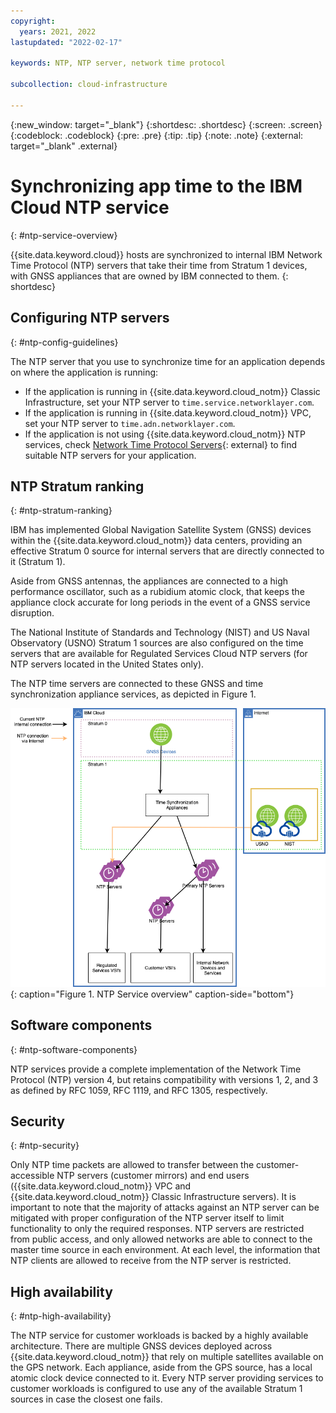```yaml
---
copyright:
  years: 2021, 2022
lastupdated: "2022-02-17"

keywords: NTP, NTP server, network time protocol

subcollection: cloud-infrastructure

---
```


{:new_window: target="_blank"}
{:shortdesc: .shortdesc}
{:screen: .screen}
{:codeblock: .codeblock}
{:pre: .pre}
{:tip: .tip}
{:note: .note}
{:external: target="_blank" .external}

# Synchronizing app time to the IBM Cloud NTP service
{: #ntp-service-overview}

{{site.data.keyword.cloud}} hosts are synchronized to internal IBM Network Time Protocol (NTP) servers that take their time from Stratum 1 devices, with GNSS appliances that are owned by IBM connected to them.
{: shortdesc}

## Configuring NTP servers
{: #ntp-config-guidelines}

The NTP server that you use to synchronize time for an application depends on where the application is running:

- If the application is running in {{site.data.keyword.cloud_notm}} Classic Infrastructure, set your NTP server to `time.service.networklayer.com`.
- If the application is running in {{site.data.keyword.cloud_notm}} VPC, set your NTP server to `time.adn.networklayer.com`.
- If the application is not using {{site.data.keyword.cloud_notm}} NTP services, check [Network Time Protocol Servers](https://support.ntp.org/bin/view/Servers){: external} to find suitable NTP servers for your application.

## NTP Stratum ranking
{: #ntp-stratum-ranking}

IBM has implemented Global Navigation Satellite System (GNSS) devices within the {{site.data.keyword.cloud_notm}} data centers, providing an effective Stratum 0 source for internal servers that are directly connected to it (Stratum 1).

Aside from GNSS antennas, the appliances are connected to a high performance oscillator, such as a rubidium atomic clock, that keeps the appliance clock accurate for long periods in the event of a GNSS service disruption.

The National Institute of Standards and Technology (NIST) and US Naval Observatory (USNO) Stratum 1 sources are also configured on the time servers that are available for Regulated Services Cloud NTP servers (for NTP servers located in the United States only).

The NTP time servers are connected to these GNSS and time synchronization appliance services, as depicted in Figure 1.

![NTP service overview](images/ntppublic.png){: caption="Figure 1. NTP Service overview" caption-side="bottom"}


## Software components
{: #ntp-software-components}

NTP services provide a complete implementation of the Network Time Protocol (NTP) version 4, but retains compatibility with versions 1, 2, and 3 as defined by RFC 1059, RFC 1119, and RFC 1305, respectively.

## Security
{: #ntp-security}

Only NTP time packets are allowed to transfer between the customer-accessible NTP servers (customer mirrors) and end users ({{site.data.keyword.cloud_notm}} VPC and {{site.data.keyword.cloud_notm}} Classic Infrastructure servers). It is important to note that the majority of attacks against an NTP server can be mitigated with proper configuration of the NTP server itself to limit functionality to only the required responses.  NTP servers are restricted from public access, and only allowed networks are able to connect to the master time source in each environment. At each level, the information that NTP clients are allowed to receive from the NTP server is restricted.

## High availability 
{: #ntp-high-availability} 

The NTP service for customer workloads is backed by a highly available architecture. There are multiple GNSS devices deployed across {{site.data.keyword.cloud_notm}} that rely on multiple satellites available on the GPS network. Each appliance, aside from the GPS source, has a local atomic clock device connected to it. Every NTP server providing services to customer workloads is configured to use any of the available Stratum 1 sources in case the closest one fails.
